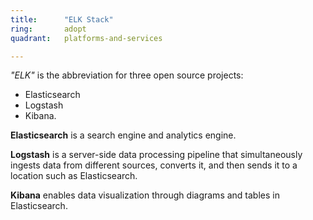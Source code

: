 ```yaml
---
title:      "ELK Stack"
ring:       adopt
quadrant:   platforms-and-services

---
```


*"ELK"* is the abbreviation for three open source projects:  

- Elasticsearch
- Logstash
- Kibana.  
  
**Elasticsearch** is a search engine and analytics engine.  

**Logstash** is a server-side data processing pipeline that simultaneously ingests data from different sources, converts it, and then sends it to a location such as Elasticsearch.  

**Kibana** enables data visualization through diagrams and tables in Elasticsearch.
